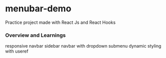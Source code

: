 # menubar-demo
Practice project made with React Js and React Hooks


### Overview and Learnings

responsive navbar
sidebar
navbar with dropdown submenu
dynamic styling with useref